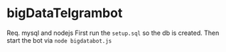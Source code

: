 # bigDataTelgrambot
Req. mysql and nodejs
First run the ```setup.sql``` so the db is created.
Then start the bot via ```node bigdatabot.js```
